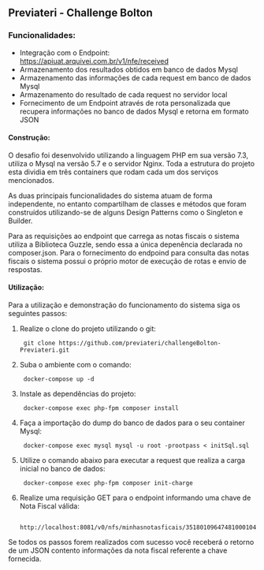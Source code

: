 ## Previateri - Challenge Bolton

### Funcionalidades:
- Integração com o Endpoint: https://apiuat.arquivei.com.br/v1/nfe/received
- Armazenamento dos resultados obtidos em banco de dados Mysql
- Armazenamento das informações de cada request em banco de dados Mysql
- Armazenamento do resultado de cada request no servidor local
- Fornecimento de um Endpoint através de rota personalizada que recupera informações no banco de dados Mysql e retorna em formato JSON

#### Construção:
O desafio foi desenvolvido utilizando a  linguagem PHP em sua versão 7.3, utiliza o Mysql na versão 5.7 e o servidor Nginx. Toda a estrutura do projeto esta dividia em três containers que rodam cada um dos serviços mencionados.

As duas principais funcionalidades do sistema atuam de forma independente, no entanto compartilham de classes e métodos que foram construídos utilizando-se de alguns Design Patterns como o Singleton e Builder.

Para as requisições ao endpoint que carrega as notas fiscais o sistema utiliza a Biblioteca Guzzle, sendo essa a única depenência declarada no composer.json. Para o fornecimento do endpoind para consulta das notas fiscais o sistema possui o próprio motor de execução de rotas e envio de respostas.

#### Utilização:

Para a utilização e demonstração do funcionamento do sistema siga os seguintes passos:

1. Realize o clone do projeto utilizando o git:

		git clone https://github.com/previateri/challengeBolton-Previateri.git

2. Suba o ambiente com o comando:

		docker-compose up -d

3. Instale as dependências do projeto:

		docker-compose exec php-fpm composer install

4. Faça a importação do dump do banco de dados para o seu container Mysql:

		docker-compose exec mysql mysql -u root -prootpass < initSql.sql

5. Utilize o comando abaixo para executar a request que realiza a carga inicial no banco de dados:

		docker-compose exec php-fpm composer init-charge

6. Realize uma requisição GET para o endpoint informando uma chave de Nota Fiscal válida: 

        http://localhost:8081/v0/nfs/minhasnotasficais/35180109647481000104550010000005781000005788

Se todos os passos forem realizados com sucesso você receberá o retorno de um JSON contento informações da nota fiscal referente a chave fornecida.